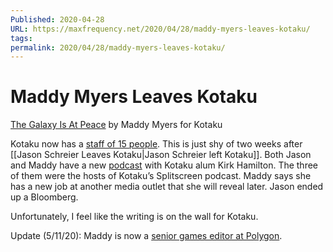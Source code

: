```yaml
---
Published: 2020-04-28
URL: https://maxfrequency.net/2020/04/28/maddy-myers-leaves-kotaku/
tags: 
permalink: 2020/04/28/maddy-myers-leaves-kotaku/
---
```

# Maddy Myers Leaves Kotaku

[The Galaxy Is At Peace](https://kotaku.com/the-galaxy-is-at-peace-1843128956) by Maddy Myers for Kotaku

Kotaku now has a [staff of 15 people](https://kotaku.com/about). This is just shy of two weeks after [[Jason Schreier Leaves Kotaku|Jason Schreier left Kotaku]]. Both Jason and Maddy have a new [podcast](https://maximumfun.org/podcasts/triple-click/) with Kotaku alum Kirk Hamilton. The three of them were the hosts of Kotaku’s Splitscreen podcast. Maddy says she has a new job at another media outlet that she will reveal later. Jason ended up a Bloomberg.

Unfortunately, I feel like the writing is on the wall for Kotaku.

Update (5/11/20): Maddy is now a [senior games editor at Polygon](https://twitter.com/MIDImyers/status/1259853660772864008).